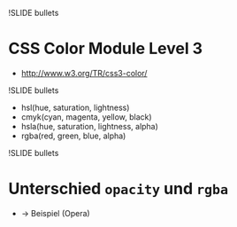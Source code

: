 !SLIDE bullets
# CSS Color Module Level 3 #
* <http://www.w3.org/TR/css3-color/>

!SLIDE bullets
* hsl(hue, saturation, lightness)
* cmyk(cyan, magenta, yellow, black)
* hsla(hue, saturation, lightness, alpha)
* rgba(red, green, blue, alpha)

!SLIDE bullets
# Unterschied <code>opacity</code> und <code>rgba</code>
* → Beispiel (Opera)

